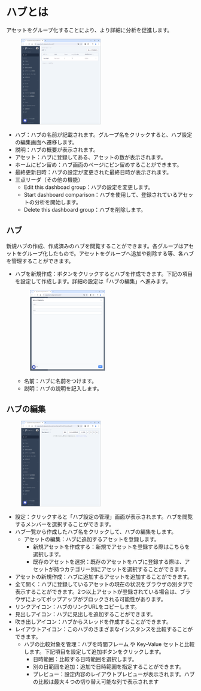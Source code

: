 # ハブとは
アセットをグループ化することにより、より詳細に分析を促進します。<figure><img src="../../.gitbook/assets/Hub_Page_Initial_jp.png" width="50%" alt="ハブページ"></figure>
- ハブ：ハブの名前が記載されます。グループ名をクリックすると、ハブ設定の編集画面へ遷移します。
- 説明：ハブの概要が表示されます。
- アセット：ハブに登録してある、アセットの数が表示されます。
- ホームにピン留め：ハブ画面のページにピン留めすることができます。
- 最終更新日時：ハブの設定が変更された最終日時が表示されます。
- 三点リーダ（その他の機能）
    - Edit this dashboad group：ハブの設定を変更します。
    - Start dashboard comparison：ハブを使用して、登録されているアセットの分析を開始します。
    - Delete this dashboard group：ハブを削除します。

## ハブ
新規ハブの作成、作成済みのハブを閲覧することができます。各グループはアセットをグループ化したもので。アセットをグループへ追加や削除する等、各ハブを管理することができます。
- ハブを新規作成：ボタンをクリックするとハブを作成できます。下記の項目を設定して作成します。詳細の設定は「ハブの編集」へ進みます。<figure><img src="../../.gitbook/assets/create_new_hub_jp.png" width="50%" alt="ハブ作成"></figure>
    - 名前：ハブに名前をつけます。
    - 説明：ハブの説明を記入します。


## ハブの編集
<figure><img src="../../.gitbook/assets/hubs_setting_jp.png" width="50%" alt="ハブ編集"></figure>

- 設定：クリックすると「ハブ設定の管理」画面が表示されます。ハブを閲覧するメンバーを選択することができます。
- ハブ一覧から作成したハブ名をクリックして、ハブの編集をします。
    - アセットの編集：ハブに追加するアセットを登録します。
        - 新規アセットを作成する：新規でアセットを登録する際はこちらを選択します。
        - 既存のアセットを選択：既存のアセットをハブに登録する際は、アセットが持つカテゴリー別にアセットを選択することができます。
- アセットの新規作成：ハブに追加するアセットを追加することができます。
- 全て開く：ハブに登録しているアセットの現在の状況をブラウザの別タブで表示することができます。2つ以上アセットが登録されている場合は、ブラウザによってポップアップがブロックされる可能性があります。
- リンクアイコン：ハブのリンクURLをコピーします。
- 見出しアイコン：ハブに見出しを追加することができます。
- 吹き出しアイコン：ハブからスレッドを作成することができます。
- レイアウトアイコン：このハブのさまざまなインスタンスを比較することができます。
    - ハブの比較対象を管理：ハブを時間フレーム や Key-Value セットと比較します。下記項目を設定して追加ボタンをクリックします。
        - 日時範囲：比較する日時範囲を選択します。
        - 別の日範囲を追加：追加で日時範囲を指定することができます。
        - プレビュー：設定内容のレイアウトプレビューが表示されます。ハブの比較は最大４つの切り替え可能な列で表示されます

